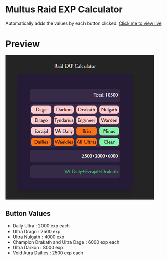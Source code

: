 # Multus Raid EXP Calculator

Automatically adds the values by each button clicked.
[Click me to view live](https://gneiru.github.io/vite-exp-calculator/)

# Preview
![alt text](https://raw.githubusercontent.com/gneiru/exp-calculator/main/public/ss.png)
## Button Values

- Daily Ultra : 2000 exp each
- Ultra Drago : 2500 exp
- Ultra Nulgath : 4000 exp
- Champion Drakath and Ultra Dage : 6000 exp each
- Ultra Darkon : 8000 exp
- Void Aura Dailies : 2500 exp each
